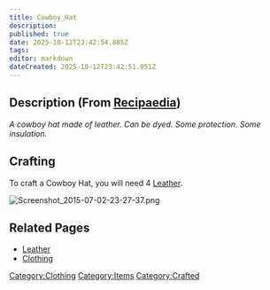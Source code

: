 ```yaml
---
title: Cowboy_Hat
description: 
published: true
date: 2025-10-12T23:42:54.885Z
tags: 
editor: markdown
dateCreated: 2025-10-12T23:42:51.051Z
---
```


## Description (From [Recipaedia](.. "wikilink"))

*A cowboy hat made of leather. Can be dyed. Some protection. Some
insulation.*

## Crafting

To craft a Cowboy Hat, you will need 4 [Leather](Leather "wikilink").

![Screenshot_2015-07-02-23-27-37.png](Screenshot_2015-07-02-23-27-37.png
"Screenshot_2015-07-02-23-27-37.png")

## Related Pages

  - [Leather](Leather "wikilink")
  - [Clothing](Clothing "wikilink")

[Category:Clothing](Category:Clothing "wikilink")
[Category:Items](Category:Items "wikilink")
[Category:Crafted](Category:Crafted "wikilink")